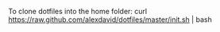 To clone dotfiles into the home folder:
		curl https://raw.github.com/alexdavid/dotfiles/master/init.sh | bash
